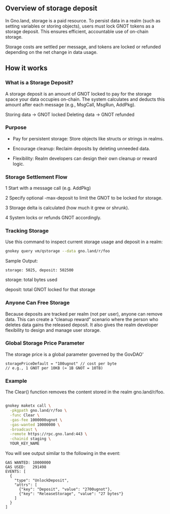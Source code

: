 
## Overview of storage deposit

In Gno.land, storage is a paid resource. To persist data in a realm (such as
setting variables or storing objects), users must lock GNOT tokens as a storage
deposit. This ensures efficient, accountable use of on-chain storage.

Storage costs are settled per message, and tokens are locked or refunded
depending on the net change in data usage.

## How it works

### What is a Storage Deposit?

A storage deposit is an amount of GNOT locked to pay for the storage space your
data occupies on-chain. The system calculates and deducts this amount after each
message (e.g., MsgCall, MsgRun, AddPkg).

Storing data → GNOT locked
Deleting data → GNOT refunded

### Purpose

- Pay for persistent storage: Store objects like structs or strings in realms.

- Encourage cleanup: Reclaim deposits by deleting unneeded data.

- Flexibility: Realm developers can design their own cleanup or reward logic.

### Storage Settlement Flow

1 Start with a message call (e.g. AddPkg)

2 Specify optional -max-deposit to limit the GNOT to be locked for storage.

3 Storage delta is calculated (how much it grew or shrunk).

4 System locks or refunds GNOT accordingly.

### Tracking Storage

Use this command to inspect current storage usage and deposit in a realm:

```bash
gnokey query vm/qstorage --data gno.land/r/foo
```

Sample Output:

```
storage: 5025, deposit: 502500

```

storage: total bytes used

deposit: total GNOT locked for that storage

### Anyone Can Free Storage

Because deposits are tracked per realm (not per user), anyone can remove data.
This can create a “cleanup reward” scenario where the person who deletes data
gains the released deposit. It also gives the realm developer flexibility to
design and manage user storage.

### Global Storage Price Parameter

The storage price is a global parameter governed by the GovDAO'

```
storagePriceDefault = "100ugnot" // cost per byte
// e.g., 1 GNOT per 10KB (≈ 1B GNOT = 10TB)
```

### Example

The Clear() function removes the content stored in the realm gno.land/r/foo.

```bash

gnokey maketx call \
  -pkgpath gno.land/r/foo \
  -func Clear \
  -gas-fee 1000000ugnot \
  -gas-wanted 10000000 \
  -broadcast \
  -remote https://rpc.gno.land:443 \
  -chainid staging \
  YOUR_KEY_NAME
```

You will see output similar to the following in the event:

```
GAS WANTED: 10000000
GAS USED:   291498
EVENTS: [
  {
    "type": "UnlockDeposit",
    "attrs": [
      {"key": "Deposit", "value": "2700ugnot"},
      {"key": "ReleaseStorage", "value": "27 bytes"}
    ]
  }
]
```

